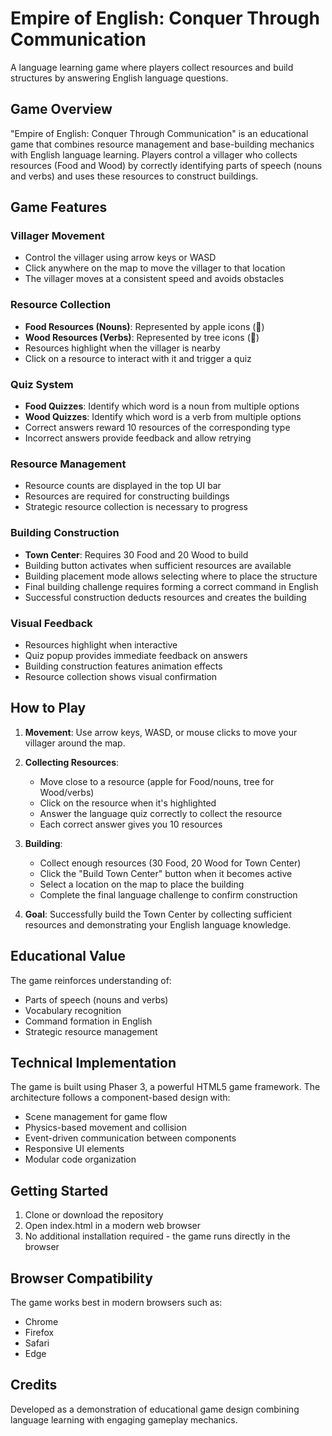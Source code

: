# Empire of English: Conquer Through Communication

A language learning game where players collect resources and build structures by answering English language questions.

## Game Overview

"Empire of English: Conquer Through Communication" is an educational game that combines resource management and base-building mechanics with English language learning. Players control a villager who collects resources (Food and Wood) by correctly identifying parts of speech (nouns and verbs) and uses these resources to construct buildings.

## Game Features

### Villager Movement
- Control the villager using arrow keys or WASD
- Click anywhere on the map to move the villager to that location
- The villager moves at a consistent speed and avoids obstacles

### Resource Collection
- **Food Resources (Nouns)**: Represented by apple icons (🍎)
- **Wood Resources (Verbs)**: Represented by tree icons (🌳)
- Resources highlight when the villager is nearby
- Click on a resource to interact with it and trigger a quiz

### Quiz System
- **Food Quizzes**: Identify which word is a noun from multiple options
- **Wood Quizzes**: Identify which word is a verb from multiple options
- Correct answers reward 10 resources of the corresponding type
- Incorrect answers provide feedback and allow retrying

### Resource Management
- Resource counts are displayed in the top UI bar
- Resources are required for constructing buildings
- Strategic resource collection is necessary to progress

### Building Construction
- **Town Center**: Requires 30 Food and 20 Wood to build
- Building button activates when sufficient resources are available
- Building placement mode allows selecting where to place the structure
- Final building challenge requires forming a correct command in English
- Successful construction deducts resources and creates the building

### Visual Feedback
- Resources highlight when interactive
- Quiz popup provides immediate feedback on answers
- Building construction features animation effects
- Resource collection shows visual confirmation

## How to Play

1. **Movement**: Use arrow keys, WASD, or mouse clicks to move your villager around the map.

2. **Collecting Resources**:
   - Move close to a resource (apple for Food/nouns, tree for Wood/verbs)
   - Click on the resource when it's highlighted
   - Answer the language quiz correctly to collect the resource
   - Each correct answer gives you 10 resources

3. **Building**:
   - Collect enough resources (30 Food, 20 Wood for Town Center)
   - Click the "Build Town Center" button when it becomes active
   - Select a location on the map to place the building
   - Complete the final language challenge to confirm construction

4. **Goal**: Successfully build the Town Center by collecting sufficient resources and demonstrating your English language knowledge.

## Educational Value

The game reinforces understanding of:
- Parts of speech (nouns and verbs)
- Vocabulary recognition
- Command formation in English
- Strategic resource management

## Technical Implementation

The game is built using Phaser 3, a powerful HTML5 game framework. The architecture follows a component-based design with:

- Scene management for game flow
- Physics-based movement and collision
- Event-driven communication between components
- Responsive UI elements
- Modular code organization

## Getting Started

1. Clone or download the repository
2. Open index.html in a modern web browser
3. No additional installation required - the game runs directly in the browser

## Browser Compatibility

The game works best in modern browsers such as:
- Chrome
- Firefox
- Safari
- Edge

## Credits

Developed as a demonstration of educational game design combining language learning with engaging gameplay mechanics.
